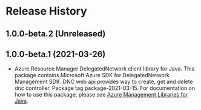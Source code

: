 # Release History

## 1.0.0-beta.2 (Unreleased)


## 1.0.0-beta.1 (2021-03-26)

- Azure Resource Manager DelegatedNetwork client library for Java. This package contains Microsoft Azure SDK for DelegatedNetwork Management SDK. DNC web api provides way to create, get and delete dnc controller. Package tag package-2021-03-15. For documentation on how to use this package, please see [Azure Management Libraries for Java](https://aka.ms/azsdk/java/mgmt).
